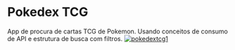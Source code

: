 # Pokedex TCG
 App de procura de cartas TCG de Pokemon. Usando conceitos de consumo de API e estrutura de busca com filtros.
 <a href="https://pokedex-tcg.herokuapp.com"><img src="https://i.ibb.co/2FjfhZ6/pokedextcg1.png" alt="pokedextcg1" border="0"></a>
